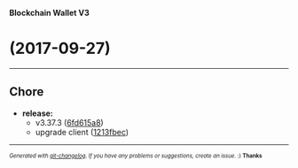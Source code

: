 __Blockchain Wallet V3__

#   (2017-09-27)



---

## Chore

- **release:**
  - v3.37.3
  ([6fd615a8](https://github.com/blockchain/My-Wallet-V3/commit/6fd615a8941aba589e4a7208c822b09565acc00c))
  - upgrade client
  ([1213fbec](https://github.com/blockchain/My-Wallet-V3/commit/1213fbec50a5b89f8aba4df7ce716a041e701f64))



---
<sub><sup>*Generated with [git-changelog](https://github.com/rafinskipg/git-changelog). If you have any problems or suggestions, create an issue.* :) **Thanks** </sub></sup>